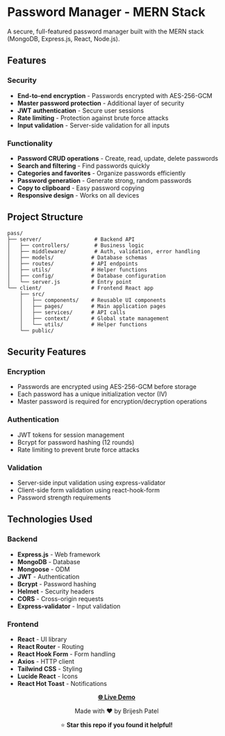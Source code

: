 # Password Manager - MERN Stack

A secure, full-featured password manager built with the MERN stack (MongoDB, Express.js, React, Node.js).

## Features

### Security
- **End-to-end encryption** - Passwords encrypted with AES-256-GCM
- **Master password protection** - Additional layer of security
- **JWT authentication** - Secure user sessions
- **Rate limiting** - Protection against brute force attacks
- **Input validation** - Server-side validation for all inputs

### Functionality
- **Password CRUD operations** - Create, read, update, delete passwords
- **Search and filtering** - Find passwords quickly
- **Categories and favorites** - Organize passwords efficiently
- **Password generation** - Generate strong, random passwords
- **Copy to clipboard** - Easy password copying
- **Responsive design** - Works on all devices

## Project Structure

```
pass/
├── server/                 # Backend API
│   ├── controllers/        # Business logic
│   ├── middleware/         # Auth, validation, error handling
│   ├── models/            # Database schemas
│   ├── routes/            # API endpoints
│   ├── utils/             # Helper functions
│   ├── config/            # Database configuration
│   └── server.js          # Entry point
└── client/                # Frontend React app
    ├── src/
    │   ├── components/    # Reusable UI components
    │   ├── pages/         # Main application pages
    │   ├── services/      # API calls
    │   ├── context/       # Global state management
    │   └── utils/         # Helper functions
    └── public/
```

## Security Features

### Encryption
- Passwords are encrypted using AES-256-GCM before storage
- Each password has a unique initialization vector (IV)
- Master password is required for encryption/decryption operations

### Authentication
- JWT tokens for session management
- Bcrypt for password hashing (12 rounds)
- Rate limiting to prevent brute force attacks

### Validation
- Server-side input validation using express-validator
- Client-side form validation using react-hook-form
- Password strength requirements

## Technologies Used

### Backend
- **Express.js** - Web framework
- **MongoDB** - Database
- **Mongoose** - ODM
- **JWT** - Authentication
- **Bcrypt** - Password hashing
- **Helmet** - Security headers
- **CORS** - Cross-origin requests
- **Express-validator** - Input validation

### Frontend
- **React** - UI library
- **React Router** - Routing
- **React Hook Form** - Form handling
- **Axios** - HTTP client
- **Tailwind CSS** - Styling
- **Lucide React** - Icons
- **React Hot Toast** - Notifications


<div align="center">

**[🌐 Live Demo](https://secure-pass-jet.vercel.app/)**

Made with ❤️ by Brijesh Patel

⭐ **Star this repo if you found it helpful!**

</div>
